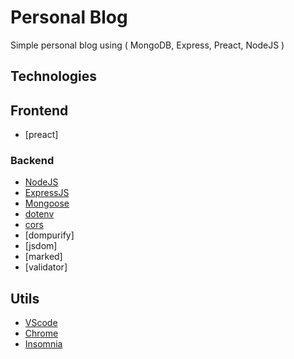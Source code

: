 # Personal Blog

Simple personal blog using ( MongoDB, Express, Preact, NodeJS )

## Technologies

## Frontend

* [preact]

### Backend

* [NodeJS](https://nodejs.org/en/)
* [ExpressJS](https://expressjs.com/)
* [Mongoose](https://mongoosejs.com/)
* [dotenv](https://www.npmjs.com/package/dotenv)
* [cors](https://www.npmjs.com/package/cors)
* [dompurify]
* [jsdom]
* [marked]
* [validator]

## Utils

* [VScode](https://code.visualstudio.com/)
* [Chrome](https://www.google.com/intl/es-419/chrome/)
* [Insomnia](https://insomnia.rest/)